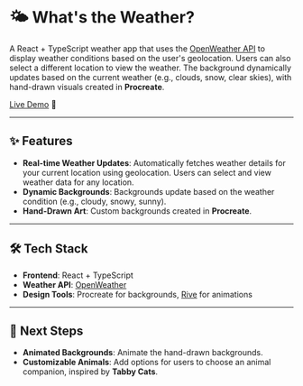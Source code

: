 # 🌤 What's the Weather?

A React + TypeScript weather app that uses the [OpenWeather API](https://openweathermap.org/api) to display weather conditions based on the user's geolocation. Users can also select a different location to view the weather. The background dynamically updates based on the current weather (e.g., clouds, snow, clear skies), with hand-drawn visuals created in **Procreate**.

[Live Demo](https://whats-the-weather-seven.vercel.app/) 🐑

---

## ✨ Features

- **Real-time Weather Updates**: Automatically fetches weather details for your current location using geolocation. Users can select and view weather data for any location.
- **Dynamic Backgrounds**: Backgrounds update based on the weather condition (e.g., cloudy, snowy, sunny).
- **Hand-Drawn Art**: Custom backgrounds created in **Procreate**.

---

## 🛠️ Tech Stack

- **Frontend**: React + TypeScript
- **Weather API**: [OpenWeather](https://openweathermap.org/api)
- **Design Tools**: Procreate for backgrounds, [Rive](https://rive.app/) for animations

---

## 🚀 Next Steps

- **Animated Backgrounds**: Animate the hand-drawn backgrounds.
- **Customizable Animals**: Add options for users to choose an animal companion, inspired by **Tabby Cats**.

